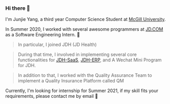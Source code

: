 ### Hi there 👋
 I'm Junjie Yang, a third year Computer Science Student at [McGill University](https://mcgill.ca).
 
  In Summer 2020, I worked with several awesome programmers at [JD.COM](https://jd.com) as a Software Engineering Intern. 🔭
 > In particular, I joined JDH (JD Health)
 
> During that time, I involved in implementing
 several core functionalities for [JDH-SaaS](https://ydgj.jd.com), [JDH-ERP](https://ydgj.jd.com), and A Wechat Mini Program for JDH. 
 
 > In addition to that, I worked with the Quality Assurance Team to implement a Quality Insurance Platform called QM
 
 Currently, I'm looking for internship for Summer 2021, if my skill fits your requirements, please contact me by email 💬
<!--
**JumjieYang/JumjieYang** is a ✨ _special_ ✨ repository because its `README.md` (this file) appears on your GitHub profile.

Here are some ideas to get you started:

- 🔭 I’m currently working on ...
- 🌱 I’m currently learning ...
- 👯 I’m looking to collaborate on ...
- 🤔 I’m looking for help with ...
- 💬 Ask me about ...
- 📫 How to reach me: ...
- 😄 Pronouns: ...
- ⚡ Fun fact: ...
-->
